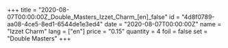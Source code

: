 +++
title = "2020-08-07T00:00:00Z_Double_Masters_Izzet_Charm_[en]_false"
id = "4d8f0789-aa08-4ce5-8ed1-6544de1e3ed4"
date = "2020-08-07T00:00:00Z"
name = "Izzet Charm"
lang = ["en"]
price = "0.15"
quantity = 4
foil = false
set = "Double Masters"
+++

